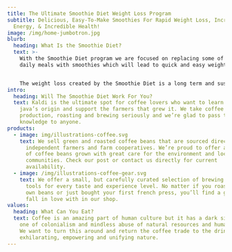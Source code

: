 ```yaml
---
title: The Ultimate Smoothie Diet Weight Loss Program
subtitle: Delicious, Easy-To-Make Smoothies For Rapid Weight Loss, Increased
  Energy, & Incredible Health!
image: /img/home-jumbotron.jpg
blurb:
  heading: What Is the Smoothie Diet?
  text: >-
    With the Smoothie Diet program we are focused on replacing some of your
    daily meals with smoothies which will lead to quick and easy weight loss.


    The weight loss created by the Smoothie Diet is a long term and sustainable weight-loss plan as it is simply about substituting delicious smoothies for one or two daily meals.
intro:
  heading: Will The Smoothie Diet Work For You?
  text: Kaldi is the ultimate spot for coffee lovers who want to learn about their
    java’s origin and support the farmers that grew it. We take coffee
    production, roasting and brewing seriously and we’re glad to pass that
    knowledge to anyone.
products:
  - image: img/illustrations-coffee.svg
    text: We sell green and roasted coffee beans that are sourced directly from
      independent farmers and farm cooperatives. We’re proud to offer a variety
      of coffee beans grown with great care for the environment and local
      communities. Check our post or contact us directly for current
      availability.
  - image: /img/illustrations-coffee-gear.svg
    text: We offer a small, but carefully curated selection of brewing gear and
      tools for every taste and experience level. No matter if you roast your
      own beans or just bought your first french press, you’ll find a gadget to
      fall in love with in our shop.
values:
  heading: What Can You Eat?
  text: Coffee is an amazing part of human culture but it has a dark side too –
    one of colonialism and mindless abuse of natural resources and human lives.
    We want to turn this around and return the coffee trade to the drink’s
    exhilarating, empowering and unifying nature.
---
```

